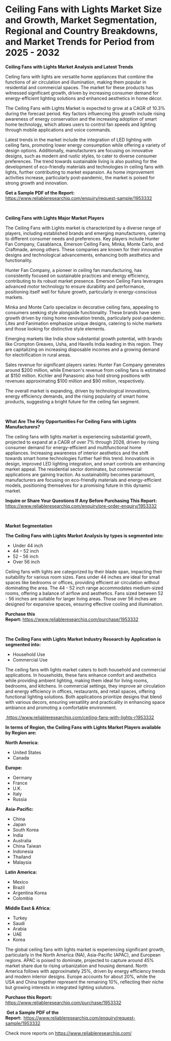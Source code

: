 <p><h1>Ceiling Fans with Lights Market Size and Growth, Market Segmentation, Regional and Country Breakdowns, and Market Trends for Period from 2025 -  2032</h1></p><p><strong>Ceiling Fans with Lights Market Analysis and Latest Trends</strong></p>
<p><p>Ceiling fans with lights are versatile home appliances that combine the functions of air circulation and illumination, making them popular in residential and commercial spaces. The market for these products has witnessed significant growth, driven by increasing consumer demand for energy-efficient lighting solutions and enhanced aesthetics in home décor. </p><p>The Ceiling Fans with Lights Market is expected to grow at a CAGR of 10.3% during the forecast period. Key factors influencing this growth include rising awareness of energy conservation and the increasing adoption of smart home technology, which allows users to control fan speeds and lighting through mobile applications and voice commands. </p><p>Latest trends in the market include the integration of LED lighting with ceiling fans, promoting lower energy consumption while offering a variety of design options. Additionally, manufacturers are focusing on innovative designs, such as modern and rustic styles, to cater to diverse consumer preferences. The trend towards sustainable living is also pushing for the development of eco-friendly materials and technologies in ceiling fans with lights, further contributing to market expansion. As home improvement activities increase, particularly post-pandemic, the market is poised for strong growth and innovation.</p></p>
<p><strong>Get a Sample PDF of the Report:&nbsp;</strong> <a href="https://www.reliableresearchiq.com/enquiry/request-sample/1953332?utm_campaign=1123&utm_medium=2&utm_source=Github&utm_content=ia&utm_term=06022025&utm_id=ceiling-fans-with-lights">https://www.reliableresearchiq.com/enquiry/request-sample/1953332</a></p>
<p>&nbsp;</p>
<p><strong>Ceiling Fans with Lights Major Market Players</strong></p>
<p><p>The Ceiling Fans with Lights market is characterized by a diverse range of players, including established brands and emerging manufacturers, catering to different consumer needs and preferences. Key players include Hunter Fan Company, Casablanca, Emerson Ceiling Fans, Minka, Monte Carlo, and Craftmade, among others. These companies are known for their innovative designs and technological advancements, enhancing both aesthetics and functionality.</p><p>Hunter Fan Company, a pioneer in ceiling fan manufacturing, has consistently focused on sustainable practices and energy efficiency, contributing to its robust market presence. Emerson Ceiling Fans leverages advanced motor technology to ensure durability and performance, positioning itself well for future growth, particularly in energy-conscious markets.</p><p>Minka and Monte Carlo specialize in decorative ceiling fans, appealing to consumers seeking style alongside functionality. These brands have seen growth driven by rising home renovation trends, particularly post-pandemic. Litex and Fanimation emphasize unique designs, catering to niche markets and those looking for distinctive style elements.</p><p>Emerging markets like India show substantial growth potential, with brands like Crompton Greaves, Usha, and Havells India leading in this region. They are capitalizing on increasing disposable incomes and a growing demand for electrification in rural areas. </p><p>Sales revenue for significant players varies: Hunter Fan Company generates around $200 million, while Emerson's revenue from ceiling fans is estimated at $150 million. Kichler and Panasonic also hold strong positions with revenues approximating $100 million and $90 million, respectively.</p><p>The overall market is expanding, driven by technological innovations, energy efficiency demands, and the rising popularity of smart home products, suggesting a bright future for the ceiling fan segment.</p></p>
<p>&nbsp;</p>
<p><strong>What Are The Key Opportunities For Ceiling Fans with Lights Manufacturers?</strong></p>
<p><p>The ceiling fans with lights market is experiencing substantial growth, projected to expand at a CAGR of over 7% through 2028, driven by rising consumer demand for energy-efficient and multifunctional home appliances. Increasing awareness of interior aesthetics and the shift towards smart home technologies further fuel this trend. Innovations in design, improved LED lighting integration, and smart controls are enhancing market appeal. The residential sector dominates, but commercial applications are gaining traction. As sustainability becomes paramount, manufacturers are focusing on eco-friendly materials and energy-efficient models, positioning themselves for a promising future in this dynamic market.</p></p>
<p><strong>Inquire or Share Your Questions If Any Before Purchasing This Report:</strong> <a href="https://www.reliableresearchiq.com/enquiry/pre-order-enquiry/1953332?utm_campaign=1123&utm_medium=2&utm_source=Github&utm_content=ia&utm_term=06022025&utm_id=ceiling-fans-with-lights">https://www.reliableresearchiq.com/enquiry/pre-order-enquiry/1953332</a></p>
<p>&nbsp;</p>
<p><strong>Market Segmentation</strong></p>
<p><strong>The Ceiling Fans with Lights Market Analysis by types is segmented into:</strong></p>
<p><ul><li>Under 44 inch</li><li>44 – 52 inch</li><li>52 – 56 inch</li><li>Over 56 inch</li></ul></p>
<p><p>Ceiling fans with lights are categorized by their blade span, impacting their suitability for various room sizes. Fans under 44 inches are ideal for small spaces like bedrooms or offices, providing efficient air circulation without dominating the area. The 44 - 52 inch range accommodates medium-sized rooms, offering a balance of airflow and aesthetics. Fans sized between 52 - 56 inches are suitable for larger living areas. Those over 56 inches are designed for expansive spaces, ensuring effective cooling and illumination.</p></p>
<p><strong>Purchase this Report:&nbsp;</strong><a href="https://www.reliableresearchiq.com/purchase/1953332?utm_campaign=1123&utm_medium=2&utm_source=Github&utm_content=ia&utm_term=06022025&utm_id=ceiling-fans-with-lights">https://www.reliableresearchiq.com/purchase/1953332</a></p>
<p>&nbsp;</p>
<p><strong>The Ceiling Fans with Lights Market Industry Research by Application is segmented into:</strong></p>
<p><ul><li>Household Use</li><li>Commercial Use</li></ul></p>
<p><p>The ceiling fans with lights market caters to both household and commercial applications. In households, these fans enhance comfort and aesthetics while providing ambient lighting, making them ideal for living rooms, bedrooms, and kitchens. In commercial settings, they improve air circulation and energy efficiency in offices, restaurants, and retail spaces, offering functional lighting solutions. Both applications prioritize designs that blend with various decors, ensuring versatility and practicality in enhancing space ambiance and promoting a comfortable environment.</p></p>
<p><a href="https://www.reliableresearchiq.com/ceiling-fans-with-lights-r1953332?utm_campaign=1123&utm_medium=2&utm_source=Github&utm_content=ia&utm_term=06022025&utm_id=ceiling-fans-with-lights">&nbsp;https://www.reliableresearchiq.com/ceiling-fans-with-lights-r1953332</a></p>
<p><strong>In terms of Region, the Ceiling Fans with Lights Market Players available by Region are:</strong></p>
<p>
    <p> <strong> North America: </strong>
        <ul>
            <li>United States</li>
            <li>Canada</li>
        </ul>
        </p> 
    <p> <strong> Europe: </strong>
        <ul>
            <li>Germany</li>
            <li>France</li>
            <li>U.K.</li>
            <li>Italy</li>
            <li>Russia</li>
        </ul>
        </p> 
    <p> <strong> Asia-Pacific: </strong>
        <ul>
            <li>China</li>
            <li>Japan</li>
            <li>South Korea</li>
            <li>India</li>
            <li>Australia</li>
            <li>China Taiwan</li>
            <li>Indonesia</li>
            <li>Thailand</li>
            <li>Malaysia</li>
        </ul>
        </p> 
    <p> <strong> Latin America: </strong>
        <ul>
            <li>Mexico</li>
            <li>Brazil</li>
            <li>Argentina Korea</li>
            <li>Colombia</li>
        </ul>
        </p> 
    <p> <strong> Middle East & Africa: </strong>
        <ul>
            <li>Turkey</li>
            <li>Saudi</li>
            <li>Arabia</li>
            <li>UAE</li>
            <li>Korea</li>
        </ul>
    </p>
    </p>
<p><p>The global ceiling fans with lights market is experiencing significant growth, particularly in the North America (NA), Asia-Pacific (APAC), and European regions. APAC is poised to dominate, projected to capture around 45% market share due to rising urbanization and housing demand. North America follows with approximately 25%, driven by energy efficiency trends and modern interior designs. Europe accounts for about 20%, while the USA and China together represent the remaining 10%, reflecting their niche but growing interests in integrated lighting solutions.</p></p>
<p><strong>Purchase this Report: </strong><a href="https://www.reliableresearchiq.com/purchase/1953332?utm_campaign=1123&utm_medium=2&utm_source=Github&utm_content=ia&utm_term=06022025&utm_id=ceiling-fans-with-lights">https://www.reliableresearchiq.com/purchase/1953332</a></p>
<p>&nbsp;<strong>Get a Sample PDF of the Report:&nbsp;&nbsp;</strong><a href="https://www.reliableresearchiq.com/enquiry/request-sample/1953332?utm_campaign=1123&utm_medium=2&utm_source=Github&utm_content=ia&utm_term=06022025&utm_id=ceiling-fans-with-lights">https://www.reliableresearchiq.com/enquiry/request-sample/1953332</a></p>
<p><strong></strong></p>
<p>Check more reports on <a href="https://www.reliableresearchiq.com/?utm_campaign=1123&utm_medium=2&utm_source=Github&utm_content=ia&utm_term=06022025&utm_id=ceiling-fans-with-lights">https://www.reliableresearchiq.com/</a></p>